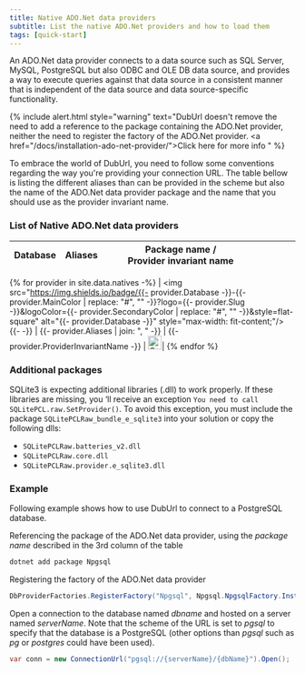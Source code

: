 ```yaml
---
title: Native ADO.Net data providers
subtitle: List the native ADO.Net providers and how to load them
tags: [quick-start]
---
```


An ADO.Net data provider connects to a data source such as SQL Server, MySQL, PostgreSQL but also ODBC and OLE DB data source, and provides a way to execute queries against that data source in a consistent manner that is independent of the data source and data source-specific functionality.

{% include alert.html style="warning" text="DubUrl doesn't remove the need to add a reference to the package containing the ADO.Net provider, neither the need to register the factory of the ADO.Net provider. <a href=\"/docs/installation-ado-net-provider/\">Click here for more info</a> " %}

To embrace the world of DubUrl, you need to follow some conventions regarding the way you're providing your connection URL. The table bellow is listing the different aliases than can be provided in the scheme but also the name of the ADO.Net data provider package and the name that you should use as the provider invariant name.

### List of Native ADO.Net data providers

| Database | Aliases | <nobr>Package name</nobr> / <nobr>Provider invariant name<nobr> | | | | |
|----------|---------|--------------------------------------|-|-|-|-|
{% for provider in site.data.natives -%}
| <img src="https://img.shields.io/badge/{{- provider.Database -}}-{{- provider.MainColor | replace: "#", "" -}}?logo={{- provider.Slug -}}&logoColor={{- provider.SecondaryColor | replace: "#", "" -}}&style=flat-square" alt="{{- provider.Database -}}" style="max-width: fit-content;"/> {{- -}}
| {{- provider.Aliases | join: ", " -}}
| {{- provider.ProviderInvariantName -}}
| <a href="https://nuget.org/packages/{{- provider.ProviderInvariantName -}}" style="border: 0px;"><img src="{{ '/assets/img/nuget.png' | relative_url }}" alt="Go to Nuget repository" width="24" style="max-width: fit-content;"/></a>|
{% endfor %}

### Additional packages

SQLite3 is expecting additional libraries (.dll) to work properly. If these libraries are missing, you ‘ll receive an exception `You need to call SQLitePCL.raw.SetProvider()`. To avoid this exception, you must include the package `SQLitePCLRaw_bundle_e_sqlite3` into your solution or copy the following dlls:

* `SQLitePCLRaw.batteries_v2.dll`
* `SQLitePCLRaw.core.dll`
* `SQLitePCLRaw.provider.e_sqlite3.dll`

### Example

Following example shows how to use DubUrl to connect to a PostgreSQL database.

Referencing the package of the ADO.Net data provider, using the *package name* described in the 3rd column of the table

```bash
dotnet add package Npgsql
```

Registering the factory of the ADO.Net data provider

```csharp
DbProviderFactories.RegisterFactory("Npgsql", Npgsql.NpgsqlFactory.Instance);
```

Open a connection to the database named *dbname* and hosted on a server named *serverName*. Note that the scheme of the URL is set to *pgsql* to specify that the database is a PostgreSQL (other options than *pgsql* such as *pg* or *postgres* could have been used).

```csharp
var conn = new ConnectionUrl("pgsql://{serverName}/{dbName}").Open();
```
